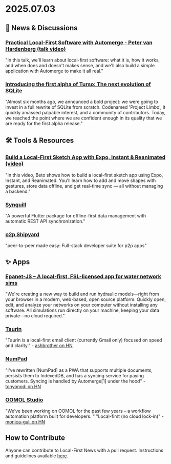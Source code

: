 # 2025.07.03

## 📰 News & Discussions

### [Practical Local-First Software with Automerge - Peter van Hardenberg (talk video)](https://www.youtube.com/watch?v=5nTVTIE15zA)
"In this talk, we'll learn about local-first software: what it is, how it works, and when does and doesn't makes sense, and we'll also build a simple application with Automerge to make it all real."

### [Introducing the first alpha of Turso: The next evolution of SQLite](https://turso.tech/blog/turso-the-next-evolution-of-sqlite)
"Almost six months ago, we announced a bold project: we were going to invest in a full rewrite of SQLite from scratch. Codenamed 'Project Limbo', it quickly amassed palpable interest, and a community of contributors. Today, we reached the point where we are confident enough in its quality that we are ready for the first alpha release."


## 🛠️ Tools & Resources

### [Build a Local-First Sketch App with Expo, Instant & Reanimated (video)](https://www.youtube.com/watch?v=DEJIcaGN3vY)
"In this video, Beto shows how to build a local-first sketch app using Expo, Instant, and Reanimated. You’ll learn how to add and move shapes with gestures, store data offline, and get real-time sync — all without managing a backend."

### [Synquill](https://pub.dev/packages/synquill)
"A powerful Flutter package for offline-first data management with automatic REST API synchronization."

### [p2p Shipyard](https://darksoil.studio/p2p-shipyard/)
"peer-to-peer made easy: Full-stack developer suite for p2p apps"


## ✨ Apps

### [Epanet-JS – A local-first, FSL-licensed app for water network sims](https://app.epanetjs.com/)
"We're creating a new way to build and run hydraulic models—right from your browser in a modern, web-based, open source platform. Quickly open, edit, and analyze your networks on your computer without installing any software. All simulations run directly on your machine, keeping your data private—no cloud required."

### [Taurin](https://www.taurin.io/)
"Taurin is a local-first email client (currently Gmail only) focused on speed and clarity." - [ashbrother on HN](https://news.ycombinator.com/item?id=44386265)

### [NumPad](http://numpad.io/)
"I've rewritten [NumPad] as a PWA that supports multiple documents, persists them to IndexedDB, and has a syncing service for paying customers. Syncing is handled by Automerge[1] under the hood" - [tonyonodi on HN](https://news.ycombinator.com/item?id=44420711)

### [OOMOL Studio](https://oomol.com/)
"We’ve been working on OOMOL for the past few years – a workflow automation platform built for developers. " "Local-first (no cloud lock-in)" - [monica-guli on HN](https://news.ycombinator.com/item?id=44420892)


## How to Contribute
Anyone can contribute to Local-First News with a pull request. Instructions and guidelines available [here](https://github.com/localfirstnews/localfirstnews).
